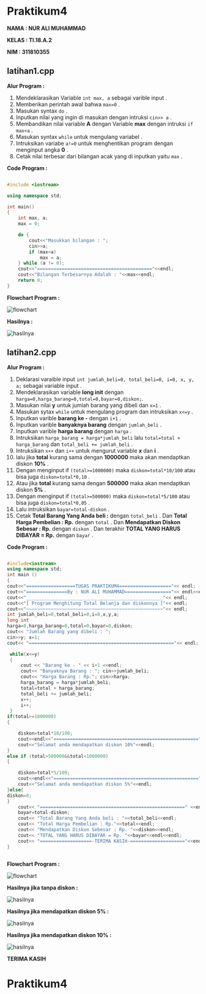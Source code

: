 # Praktikum4

**NAMA 	: NUR ALI MUHAMMAD**

**KELAS	: TI.18.A.2**

**NIM	: 311810355**

## latihan1.cpp

**Alur Program :**

1. Mendeklarasikan Variable `int max, a` sebagai varible input .
2. Memberikan perintah awal bahwa `max=0` .
3. Masukan syntax `do` .
4. Inputkan nilai yang ingin di masukan dengan intruksi `cin>> a` .
5. Membandikan nilai variable **A** dengan Variable **max** dengan intruksi `if max<a` .
6. Masukan syntax `while` untuk mengulang variabel .
7. Intruksikan variabe `a!=0` untuk menghentikan program dengan menginput angka **0** .
8. Cetak nilai terbesar dari bilangan acak yang di inputkan yaitu `max` .

**Code Program :**

```c++

#include <iostream>

using namespace std;

int main()
{
    int max, a;
    max = 0;

    do {
        cout<<"Masukkan bilangan : ";
        cin>>a;
        if (max<a)
            max = a;
    } while (a != 0);
    cout<<"=========================================="<<endl;
    cout<<"Bilangan Terbesarnya Adalah : "<<max<<endl;
    return 0;
}

```

**Flowchart Program :**

![flowchart](https://raw.githubusercontent.com/alivia1919/praktikum4/master/latihan1/flowchart.png)

**Hasilnya :**

![hasilnya](https://raw.githubusercontent.com/alivia1919/praktikum4/master/latihan11/SS.png)


## latihan2.cpp

**Alur Program :**

1. Deklarasi varaible input `int jumlah_beli=0, total_beli=0, i=0, x, y, a;` sebagai variable input .
2. Mendeklarasikan variable **long init** dengan `harga=0,harga_barang=0,total=0,bayar=0,diskon;`.
3. Masukan nilai **y** untuk jumlah barang yang dibeli dan `x=1` .
4. Masukan sytax `while` untuk mengulang program dan intruksikan `x<=y` .
5. Inputkan varible **barang ke -** dengan `i+1` .
6. Inputkan varible **banyaknya barang** dengan `jumlah_beli` .
7. Inputkan varible **harga barang** dengan `harga` .
8. Intruksikan `harga_barang = harga*jumlah_beli` lalu `total=total + harga_barang` dan `total_beli += jumlah_beli` .
9. Intruksikan `x++` dan `i++` untuk mengurut variable **x** dan **i** .
10. lalu jika **total** kurang sama dengan **1000000** maka akan mendaptkan diskon **10%** .
11. Dengan menginput if `(total>=1000000)` maka `diskon=total*10/100` atau bisa juga `diskon=total*0,10` .
12. Atau jika **total** kurang sama dengan **500000** maka akan mendaptkan diskon **5%** .
13. Dengan menginput if `(total>=500000)` maka `diskon=total*5/100` atau bisa juga `diskon=total*0,05` .
14. Lalu intruksikan `bayar=total-diskon` .
15. Cetak **Total Barang Yang Anda beli :** dengan `total_beli` .
    Dan **Total Harga Pembelian : Rp.** dengan `total` .
    Dan **Mendapatkan Diskon Sebesar : Rp.** dengan `diskon` .
    Dan terakhir **TOTAL YANG HARUS DIBAYAR = Rp.** dengan `bayar` .

**Code Program :**

```c++

#include<iostream>
using namespace std;
int main ()
{
cout<<"==================TUGAS PRAKTIKUM4==================="<< endl;
cout<<"===============By : NUR ALI MUHAMMAD================="<< endl<<endl;
cout<<"__________________________________________________"<< endl;
cout<<"[ Program Menghitung Total Belanja dan diskonnya ]"<< endl;
cout<<"~~~~~~~~~~~~~~~~~~~~~~~~~~~~~~~~~~~~~~~~~~~~~~~~~~"<< endl;
int jumlah_beli=0,total_beli=0,i=0,x,y,a;
long int
harga=0,harga_barang=0,total=0,bayar=0,diskon;
cout<< "Jumlah Barang yang dibeli : ";
cin>>y; x=1;
cout<< "====================================================="<< endl;

 while(x<=y)
 {
     cout << "Barang ke - " << i+1 <<endl;
     cout<< "Banyaknya Barang : "; cin>>jumlah_beli;
     cout<< "Harga Barang : Rp."; cin>>harga;
     harga_barang = harga*jumlah_beli;
     total=total + harga_barang;
     total_beli += jumlah_beli;
     x++;
     i++;
 }
if(total>=1000000)
{

    diskon=total*10/100;
    cout<<endl<<"=====================================================" <<endl;
    cout<<"Selamat anda mendapatkan diskon 10%"<<endl;
}
else if (total>500000&&total<1000000)
{

    diskon=total*5/100;
    cout<<endl<<"=====================================================" <<endl;
    cout<<"Selamat anda mendapatkan diskon 5%"<<endl;
}else{
diskon=0;
}
    cout<< "=====================================================" <<endl<<endl;
    bayar=total-diskon;
    cout<< "Total Barang Yang Anda beli : "<<total_beli<<endl;
    cout<< "Total Harga Pembelian : Rp."<<total<<endl;
    cout<< "Mendapatkan Diskon Sebesar : Rp. "<<diskon<<endl;
    cout<< "TOTAL YANG HARUS DIBAYAR = Rp. "<<bayar<<endl<<endl;
    cout<< "===================-TERIMA KASIH-===================="<<endl;
}
 
```

**Flowchart Program :**

![flowchart](https://raw.githubusercontent.com/alivia1919/praktikum4/master/latihan2/flowchart.png)

**Hasilnya jika tanpa diskon :**

![hasilnya](https://raw.githubusercontent.com/alivia1919/praktikum4/master/latihan2/SS1.png)


**Hasilnya jika mendapatkan diskon 5% :**

![hasilnya](https://raw.githubusercontent.com/alivia1919/praktikum4/master/latihan2/SS2.png)

**Hasilnya jika mendapatkan diskon 10% :**

![hasilnya](https://raw.githubusercontent.com/alivia1919/praktikum4/master/latihan2/SS3.png)


**TERIMA KASIH** 
# Praktikum4